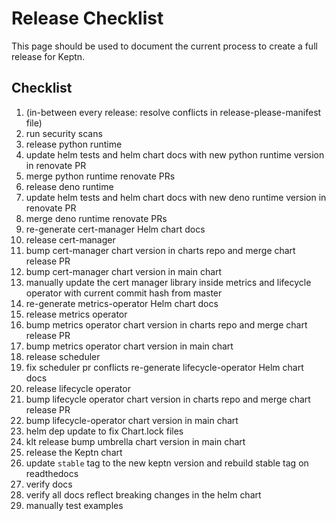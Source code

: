 # Release Checklist

This page should be used to document the current process to create a full release for Keptn.

## Checklist

1. (in-between every release: resolve conflicts in release-please-manifest file)
1. run security scans
1. release python runtime
1. update helm tests and helm chart docs with new python runtime version in renovate PR
1. merge python runtime renovate PRs
1. release deno runtime
1. update helm tests and helm chart docs with new deno runtime version in renovate PR
1. merge deno runtime renovate PRs
1. re-generate cert-manager Helm chart docs
1. release cert-manager
1. bump cert-manager chart version in charts repo and merge chart release PR
1. bump cert-manager chart version in main chart
1. manually update the cert manager library inside metrics and lifecycle operator with current commit hash from master
1. re-generate metrics-operator Helm chart docs
1. release metrics operator
1. bump metrics operator chart version in charts repo and merge chart release PR
1. bump metrics operator chart version in main chart
1. release scheduler
1. fix scheduler pr conflicts re-generate lifecycle-operator Helm chart docs
1. release lifecycle operator
1. bump lifecycle operator chart version in charts repo and merge chart release PR
1. bump lifecycle-operator chart version in main chart
1. helm dep update to fix Chart.lock files
1. klt release bump umbrella chart version in main chart
1. release the Keptn chart
1. update `stable` tag to the new keptn version and rebuild stable tag on readthedocs
1. verify docs
1. verify all docs reflect breaking changes in the helm chart
1. manually test examples
